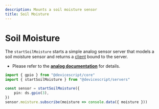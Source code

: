 ```yaml
---
description: Mounts a soil moisture sensor
title: Soil Moisture
---
```


# Soil Moisture

The `startSoilMoisture` starts a simple analog sensor server that models a soil moisture sensor
and returns a [client](/api/clients/soilmoisture) bound to the server.

-   Please refer to the **[analog documentation](/developer/servers/analog/)** for details.

```ts
import { gpio } from "@devicescript/core"
import { startSoilMoisture } from "@devicescript/servers"

const sensor = startSoilMoisture({
    pin: ds.gpio(3),
})
sensor.moisture.subscribe(moisture => console.data({ moisture }))
```
